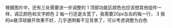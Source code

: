 根据图片中，还有三处需要进一步调整的
1 顶部功能区颜色也应该想其他组件一样，调正颜色和文字颜色
2 每一行还是太宽了，我需要20px左右的每一行，
3 我的ai悬浮球展开效果不好，几乎透明看不见背景了，可以考虑调整为白色